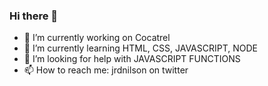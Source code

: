 ### Hi there 👋



- 🔭 I’m currently working on Cocatrel
- 🌱 I’m currently learning HTML, CSS, JAVASCRIPT, NODE
- 🤔 I’m looking for help with JAVASCRIPT FUNCTIONS
- 📫 How to reach me: jrdnilson on twitter
